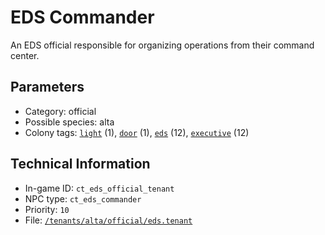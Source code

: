 # EDS Commander

An EDS official responsible for organizing operations from their command center.

## Parameters

- Category: official
- Possible species: alta
- Colony tags: [`light`](https://ceterai.github.io/MyEnternia/Wiki/Tags/Light) (1), [`door`](https://ceterai.github.io/MyEnternia/Wiki/Tags/Door) (1), [`eds`](https://ceterai.github.io/MyEnternia/Wiki/Tags/Eds) (12), [`executive`](https://ceterai.github.io/MyEnternia/Wiki/Tags/Executive) (12)

## Technical Information

- In-game ID: `ct_eds_official_tenant`
- NPC type: `ct_eds_commander`
- Priority: `10`
- File: [`/tenants/alta/official/eds.tenant`](https://github.com/Ceterai/Enternia/blob/main/tenants/alta/official/eds.tenant)
